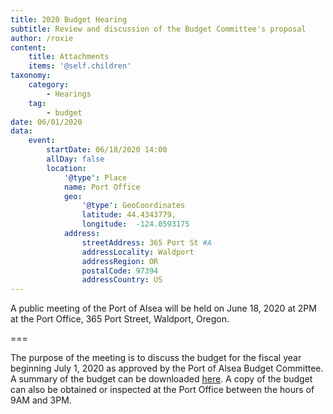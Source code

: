 ```yaml
---
title: 2020 Budget Hearing
subtitle: Review and discussion of the Budget Committee's proposal
author: /roxie
content:
    title: Attachments
    items: '@self.children'
taxonomy:
    category: 
        - Hearings
    tag: 
        - budget
date: 06/01/2020
data:
    event:
        startDate: 06/18/2020 14:00
        allDay: false
        location:
            '@type': Place
            name: Port Office
            geo:
                '@type': GeoCoordinates
                latitude: 44.4343779,
                longitude:  -124.0593175
            address:
                streetAddress: 365 Port St #A
                addressLocality: Waldport
                addressRegion: OR
                postalCode: 97394
                addressCountry: US
---
```


A public meeting of the Port of Alsea will be held on June 18, 2020 at 2PM at the Port Office, 365 Port Street, Waldport, Oregon.

===

The purpose of the meeting is to discuss the budget for the fiscal year beginning July 1, 2020 as approved by the Port of Alsea Budget Committee. A summary of the budget can be downloaded [here](Port-of-Alsea-2020-Budget-Summary.pdf). A copy of the budget can also be obtained or inspected at the Port Office between the hours of 9AM and 3PM.
